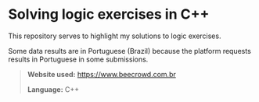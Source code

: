 # Solving logic exercises in C++

This repository serves to highlight my solutions to logic exercises. 

Some data results are in Portuguese (Brazil) because the platform requests results in Portuguese in some submissions.

> **Website used:** https://www.beecrowd.com.br
> 
> **Language:** C++
